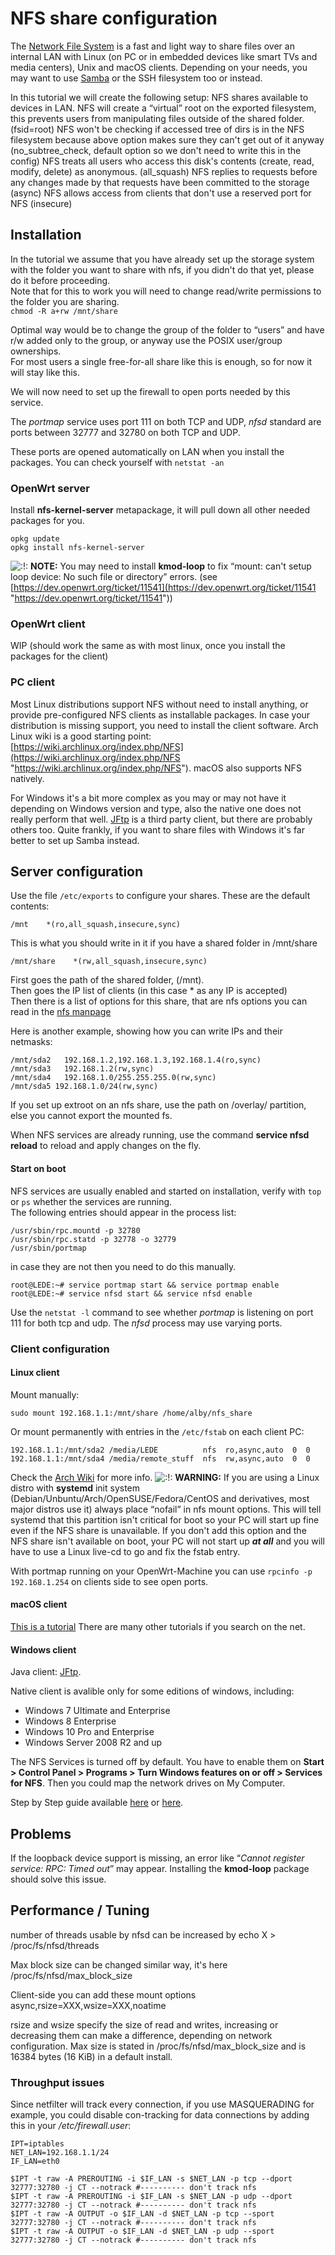 # NFS share configuration

The [Network File System](https://en.wikipedia.org/wiki/Network%20File%20System "https://en.wikipedia.org/wiki/Network File System") is a fast and light way to share files over an internal LAN with Linux (on PC or in embedded devices like smart TVs and media centers), Unix and macOS clients. Depending on your needs, you may want to use [Samba](/docs/guide-user/services/nas/samba_configuration "docs:guide-user:services:nas:samba_configuration") or the SSH filesystem too or instead.

In this tutorial we will create the following setup: NFS shares available to devices in LAN. NFS will create a “virtual” root on the exported filesystem, this prevents users from manipulating files outside of the shared folder. (fsid=root) NFS won't be checking if accessed tree of dirs is in the NFS filesystem because above option makes sure they can't get out of it anyway (no\_subtree\_check, default option so we don't need to write this in the config) NFS treats all users who access this disk's contents (create, read, modify, delete) as anonymous. (all\_squash) NFS replies to requests before any changes made by that requests have been committed to the storage (async) NFS allows access from clients that don't use a reserved port for NFS (insecure)

## Installation

In the tutorial we assume that you have already set up the storage system with the folder you want to share with nfs, if you didn't do that yet, please do it before proceeding.  
Note that for this to work you will need to change read/write permissions to the folder you are sharing.  
`chmod -R a+rw /mnt/share`

Optimal way would be to change the group of the folder to “users” and have r/w added only to the group, or anyway use the POSIX user/group ownerships.  
For most users a single free-for-all share like this is enough, so for now it will stay like this.

We will now need to set up the firewall to open ports needed by this service.

The *portmap* service uses port 111 on both TCP and UDP, *nfsd* standard are ports between 32777 and 32780 on both TCP and UDP.

These ports are opened automatically on LAN when you install the packages. You can check yourself with `netstat -an`

### OpenWrt server

Install **nfs-kernel-server** metapackage, it will pull down all other needed packages for you.

```
opkg update
opkg install nfs-kernel-server
```

![:!:](/lib/images/smileys/exclaim.svg) **NOTE:** You may need to install **kmod-loop** to fix “mount: can't setup loop device: No such file or directory” errors. (see [https://dev.openwrt.org/ticket/11541](https://dev.openwrt.org/ticket/11541 "https://dev.openwrt.org/ticket/11541"))

### OpenWrt client

WIP (should work the same as with most linux, once you install the packages for the client)

### PC client

Most Linux distributions support NFS without need to install anything, or provide pre-configured NFS clients as installable packages. In case your distribution is missing support, you need to install the client software. Arch Linux wiki is a good starting point: [https://wiki.archlinux.org/index.php/NFS](https://wiki.archlinux.org/index.php/NFS "https://wiki.archlinux.org/index.php/NFS"). macOS also supports NFS natively.

For Windows it's a bit more complex as you may or may not have it depending on Windows version and type, also the native one does not really perform that well. [JFtp](http://j-ftp.sourceforge.net "http://j-ftp.sourceforge.net") is a third party client, but there are probably others too. Quite frankly, if you want to share files with Windows it's far better to set up Samba instead.

## Server configuration

Use the file `/etc/exports` to configure your shares. These are the default contents:

```
/mnt    *(ro,all_squash,insecure,sync)
```

This is what you should write in it if you have a shared folder in /mnt/share

```
/mnt/share    *(rw,all_squash,insecure,sync)
```

First goes the path of the shared folder, (/mnt).  
Then goes the IP list of clients (in this case * as any IP is accepted)  
Then there is a list of options for this share, that are nfs options you can read in the [nfs manpage](https://linux.die.net/man/5/exports "https://linux.die.net/man/5/exports")

Here is another example, showing how you can write IPs and their netmasks:

```
/mnt/sda2   192.168.1.2,192.168.1.3,192.168.1.4(ro,sync)
/mnt/sda3   192.168.1.2(rw,sync)
/mnt/sda4   192.168.1.0/255.255.255.0(rw,sync)
/mnt/sda5 192.168.1.0/24(rw,sync)
```

If you set up extroot on an nfs share, use the path on /overlay/ partition, else you cannot export the mounted fs.

When NFS services are already running, use the command **service nfsd reload** to reload and apply changes on the fly.

#### Start on boot

NFS services are usually enabled and started on installation, verify with `top` or `ps` whether the services are running.  
The following entries should appear in the process list:

```
/usr/sbin/rpc.mountd -p 32780    
/usr/sbin/rpc.statd -p 32778 -o 32779
/usr/sbin/portmap
```

in case they are not then you need to do this manually.

```
root@LEDE:~# service portmap start && service portmap enable
root@LEDE:~# service nfsd start && service nfsd enable
```

Use the `netstat -l` command to see whether *portmap* is listening on port 111 for both tcp and udp. The *nfsd* process may use varying ports.

### Client configuration

#### Linux client

Mount manually:

```
sudo mount 192.168.1.1:/mnt/share /home/alby/nfs_share
```

Or mount permanently with entries in the `/etc/fstab` on each client PC:

```
192.168.1.1:/mnt/sda2 /media/LEDE          nfs  ro,async,auto  0  0
192.168.1.1:/mnt/sda4 /media/remote_stuff  nfs  rw,async,auto  0  0
```

Check the [Arch Wiki](https://wiki.archlinux.org/index.php/NFS#Tips_and_tricks "https://wiki.archlinux.org/index.php/NFS#Tips_and_tricks") for more info. ![:!:](/lib/images/smileys/exclaim.svg) **WARNING:** If you are using a Linux distro with **systemd** init system (Debian/Unbuntu/Arch/OpenSUSE/Fedora/CentOS and derivatives, most major distros use it) always place “nofail” in nfs mount options. This will tell systemd that this partition isn't critical for boot so your PC will start up fine even if the NFS share is unavailable. If you don't add this option and the NFS share isn't available on boot, your PC will not start up ***at all*** and you will have to use a Linux live-cd to go and fix the fstab entry.

With portmap running on your OpenWrt-Machine you can use `rpcinfo -p 192.168.1.254` on clients side to see open ports.

#### macOS client

[This is a tutorial](https://www.cyberciti.biz/faq/apple-mac-osx-nfs-mount-command-tutorial/ "https://www.cyberciti.biz/faq/apple-mac-osx-nfs-mount-command-tutorial/") There are many other tutorials if you search on the net.

#### Windows client

Java client: [JFtp](http://j-ftp.sourceforge.net "http://j-ftp.sourceforge.net").

Native client is avalible only for some editions of windows, including:

- Windows 7 Ultimate and Enterprise
- Windows 8 Enterprise
- Windows 10 Pro and Enterprise
- Windows Server 2008 R2 and up

The NFS Services is turned off by default. You have to enable them on **Start &gt; Control Panel &gt; Programs &gt; Turn Windows features on or off &gt; Services for NFS**. Then you could map the network drives on My Computer.

Step by Step guide available [here](https://graspingtech.com/mount-nfs-share-windows-10/ "https://graspingtech.com/mount-nfs-share-windows-10/") or [here](https://maprdocs.mapr.com/51/DevelopmentGuide/c-mounting-nfs-on-a-windows-client.html "https://maprdocs.mapr.com/51/DevelopmentGuide/c-mounting-nfs-on-a-windows-client.html").

## Problems

If the loopback device support is missing, an error like “*Cannot register service: RPC: Timed out*” may appear. Installing the **kmod-loop** package should solve this issue.

## Performance / Tuning

number of threads usable by nfsd can be increased by echo X &gt; /proc/fs/nfsd/threads

Max block size can be changed similar way, it's here /proc/fs/nfsd/max\_block\_size

Client-side you can add these mount options async,rsize=XXX,wsize=XXX,noatime

rsize and wsize specify the size of read and writes, increasing or decreasing them can make a difference, depending on network configuration. Max size is stated in /proc/fs/nfsd/max\_block\_size and is 16384 bytes (16 KiB) in a default install.

### Throughput issues

Since netfilter will track every connection, if you use MASQUERADING for example, you could disable con-tracking for data connections by adding this in your */etc/firewall.user*:

```
IPT=iptables
NET_LAN=192.168.1.1/24
IF_LAN=eth0
 
$IPT -t raw -A PREROUTING -i $IF_LAN -s $NET_LAN -p tcp --dport 32777:32780 -j CT --notrack #---------- don't track nfs
$IPT -t raw -A PREROUTING -i $IF_LAN -s $NET_LAN -p udp --dport 32777:32780 -j CT --notrack #---------- don't track nfs
$IPT -t raw -A OUTPUT -o $IF_LAN -d $NET_LAN -p tcp --sport 32777:32780 -j CT --notrack #---------- don't track nfs
$IPT -t raw -A OUTPUT -o $IF_LAN -d $NET_LAN -p udp --sport 32777:32780 -j CT --notrack #---------- don't track nfs
```
